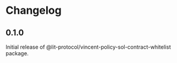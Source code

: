 # Changelog

## 0.1.0

Initial release of @lit-protocol/vincent-policy-sol-contract-whitelist package.
